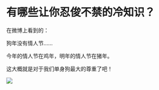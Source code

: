 # 有哪些让你忍俊不禁的冷知识？

在微博上看到的：

狗年没有情人节……

今年的情人节在鸡年，明年的情人节在猪年。

这大概就是对于我们单身狗最大的尊重了吧！

![](https://pic1.zhimg.com/v2-a259f7122c6cf5fd3cf68350e0738bc0_b.jpg)